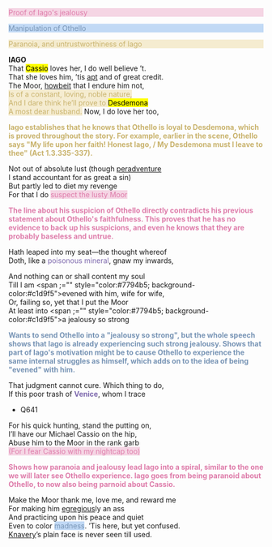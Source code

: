 <p><em></em></p><p style="color:#de7caa; background-color:#f5d5e4"> Proof of Iago's jealousy
 <em></em></p><p style="color:#7794b5; background-color:#c1d9f5"> Manipulation of Othello
  <em></em></p><p style="color:#c9b36d; background-color:#f5ecd0"> Paranoia, and untrustworthiness of Iago</p>
<p><strong>IAGO</strong> <br/>
That <mark qid="Q6829164">Cassio</mark> loves her, I do well believe ’t. <br/>
That she loves him, ’tis <a href="https://www.dictionary.com/browse/apt" target="_blank">apt</a> and of great credit. <br/>
The Moor, <a href="https://www.dictionary.com/browse/howbeit" target="_blank">howbeit</a> that I endure him not, <br/>
<span ;="" style="color:#c9b36d; background-color:#f5ecd0">Is of a constant, loving, noble nature,</span> <br/>
<span ;="" style="color:#c9b36d; background-color:#f5ecd0">And I dare think he’ll prove to <mark qid="Q3272719">Desdemona</mark></span><br/>
<span ;="" style="color:#c9b36d; background-color:#f5ecd0">A most dear husband.</span> Now, I do love her too, <br/></p>
<ve-media anno-base="madelynwickliffe/essays/" right src="wc:Othello_and_Desdemona_by_W.Blake_(c._1780,_MFA).jpg" width="60%"></ve-media><ve-media anno-base="madelynwickliffe/essays/" right src="wc:Othello_and_Desdemona_by_William_Powell_Frith_(1840–1856,_Fitzwilliam_museum).jpg" width="40%"></ve-media><ve-media anno-base="madelynwickliffe/essays/" right src="wc:Othello_and_Desdemona_in_Venice_by_Théodore_Chassériau.jpg" width="40%"></ve-media><p><strong> </strong></p><p style="color:#c9b36d;"><strong> Iago establishes that he knows that Othello is loyal to Desdemona, which is proved throughout the story. For example, earlier in the scene, Othello says "My life upon her faith! Honest Iago, / My Desdemona must I leave to thee" (Act 1.3.335-337). </strong></p><p></p>
<p>Not out of absolute lust (though <a href="https://www.dictionary.com/browse/peradventure" target="_blank">peradventure</a> <br/>
I stand accountant for as great a sin) <br/>
But partly led to diet my revenge <br/>
For that I do <span ;="" style="color:#de7caa; background-color:#f5d5e4">suspect the lusty Moor</span> <br/></p>
<p><strong> </strong></p><p style="color:#de7caa;"><strong> The line about his suspicion of Othello directly contradicts his previous statement about Othello's faithfulness. This proves that he has no evidence to back up his suspicions, and even he knows that they are probably baseless and untrue. </strong></p><p></p>
<p>Hath leaped into my seat—the thought whereof <br/>
Doth, like a <span ;="" style="color:#7d68ad">poisonous mineral</span>, gnaw my inwards, </p>

<ve-media anno-base="madelynwickliffe/essays/" right src="wc:Améthystre_sceptre2.jpg" width="50%"></ve-media><p>And nothing can or shall content my soul <br/>
Till I am <span ;="" style="color:#7794b5; background-color:#c1d9f5">evened with him, wife for wife</span>, <br/>
Or, failing so, yet that I put the Moor <br/>
At least into <span ;="" style="color:#7794b5; background-color:#c1d9f5">a jealousy so strong</span> </p><p></p>
<p><strong> </strong></p><p style="color:#7794b5;"><strong> Wants to send Othello into a "jealousy so strong", but the whole speech shows that Iago is already experiencing such strong jealousy. Shows that part of Iago's motivation might be to cause Othello to experience the same internal struggles as himself, which adds on to the idea of being "evened" with him.  </strong></p><p></p>
<p>That judgment cannot cure. Which thing to do, <br/>
If this poor trash of <span ;="" style="color:#7d68ad"><strong>Venice</strong></span>, whom I trace <br/></p>
<ve-map center="45.4404,12.3160" essay-base="madelynwickliffe/essays/" right width="60%" zoom="10"><ul>
<li>Q641</li>
</ul></ve-map><p>For his quick hunting, stand the putting on, <br/>
I’ll have our Michael Cassio on the hip, <br/>
Abuse him to the Moor in the rank garb <br/>
<span ;="" style="color:#de7caa; background-color:#f5d5e4">(For I fear Cassio with my nightcap too)</span> <br/></p>
<p><strong> </strong></p><p style="color:#de7caa;"><strong> Shows how paranoia and jealousy lead Iago into a spiral, similar to the one we will later see Othello experience. Iago goes from being paranoid about Othello, to now also being parnoid about Cassio. </strong></p><p></p>
<p>Make the Moor thank me, love me, and reward me <br/>
For making him <a href="https://" target="_blank">egregious</a>ly an ass <br/>
And practicing upon his peace and quiet <br/>
Even to color <span ;="" style="color:#7794b5; background-color:#c1d9f5">madness</span>. ’Tis here, but yet confused. <br/>
<a href="https://www.dictionary.com/browse/knaverys://" target="_blank">Knavery</a>’s plain face is never seen till used. <br/></p><ve-footer>